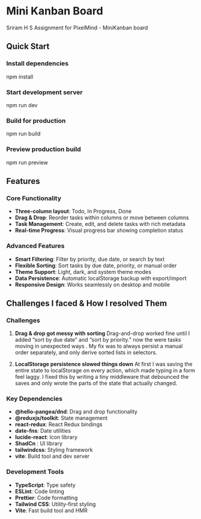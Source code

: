 # Mini Kanban Board
Sriram H S
Assignment for PixelMind - MiniKanban board

## Quick Start

### Install dependencies
npm install
### Start development server
npm run dev
### Build for production
npm run build
### Preview production build
npm run preview


##  Features
### Core Functionality
- **Three-column layout**: Todo, In Progress, Done
- **Drag & Drop**: Reorder tasks within columns or move between columns
- **Task Management**: Create, edit, and delete tasks with rich metadata
- **Real-time Progress**: Visual progress bar showing completion status
### Advanced Features
- **Smart Filtering**: Filter by priority, due date, or search by text
- **Flexible Sorting**: Sort tasks by due date, priority, or manual order
- **Theme Support**: Light, dark, and system theme modes
- **Data Persistence**: Automatic localStorage backup with export/import
- **Responsive Design**: Works seamlessly on desktop and mobile

## Challenges I faced & How I resolved Them

### Challenges
 1. **Drag & drop got messy with sorting**
Drag-and-drop worked fine until I added “sort by due date” and “sort by priority.” now the were tasks moving in unexpected ways . My fix was to always persist a manual order separately, and only derive sorted lists in selectors.

2. **LocalStorage persistence slowed things down**
At first I was saving the entire state to localStorage on every action, which made typing in a form feel laggy. I fixed this by writing a tiny middleware that debounced the saves and only wrote the parts of the state that actually changed.





### Key Dependencies
- **@hello-pangea/dnd**: Drag and drop functionality
- **@reduxjs/toolkit**: State management
- **react-redux**: React Redux bindings
- **date-fns**: Date utilities
- **lucide-react**: Icon library
- **ShadCn** : UI library
- **tailwindcss**: Styling framework
- **vite**: Build tool and dev server
### Development Tools
- **TypeScript**: Type safety
- **ESLint**: Code linting
- **Prettier**: Code formatting
- **Tailwind CSS**: Utility-first styling
- **Vite**: Fast build tool and HMR

